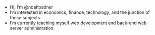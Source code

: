 - Hi, I’m @noahbadner
- I’m interested in economics, finance, technology, and the junction of these subjects.
- I’m currently teaching myself web development and back-end web server administration.

<!---
noahbadner/noahbadner is a ✨ special ✨ repository because its `README.md` (this file) appears on your GitHub profile.
You can click the Preview link to take a look at your changes.
--->
